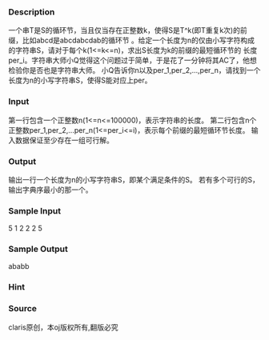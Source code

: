 
### Description
一个串T是S的循环节，当且仅当存在正整数k，使得S是T^k(即T重复k次)的前缀，比如abcd是abcdabcdab的循环节
。给定一个长度为n的仅由小写字符构成的字符串S，请对于每个k(1<=k<=n)，求出S长度为k的前缀的最短循环节的
长度per_i。字符串大师小Q觉得这个问题过于简单，于是花了一分钟将其AC了，他想检验你是否也是字符串大师。
小Q告诉你n以及per_1,per_2,...,per_n，请找到一个长度为n的小写字符串S，使得S能对应上per。
### Input
第一行包含一个正整数n(1<=n<=100000)，表示字符串的长度。
第二行包含n个正整数per_1,per_2,...per_n(1<=per_i<=i)，表示每个前缀的最短循环节长度。
输入数据保证至少存在一组可行解。
### Output
输出一行一个长度为n的小写字符串S，即某个满足条件的S。
若有多个可行的S，输出字典序最小的那一个。
### Sample Input
5
1 2 2 2 5
### Sample Output
ababb

### Hint

### Source
claris原创，本oj版权所有,翻版必究